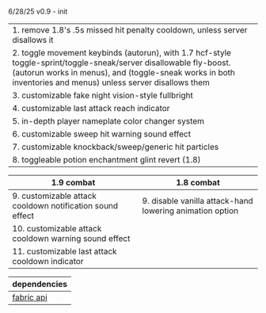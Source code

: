 6/28/25 v0.9 - init

|                                                                                                                                                                                                                                   |
|-----------------------------------------------------------------------------------------------------------------------------------------------------------------------------------------------------------------------------------|
| 1. remove 1.8's .5s missed hit penalty cooldown, unless server disallows it                                                                                                                                                       | 
| 2. toggle movement keybinds (autorun), with 1.7 hcf-style toggle-sprint/toggle-sneak/server disallowable fly-boost. (autorun works in menus), and (toggle-sneak works in both inventories and menus) unless server disallows them |
| 3. customizable fake night vision-style fullbright                                                                                                                                                                                |
| 4. customizable last attack reach indicator                                                                                                                                                                                       |
| 5. in-depth player nameplate color changer system                                                                                                                                                                                 |
| 6. customizable sweep hit warning sound effect                                                                                                                                                                                    |
| 7. customizable knockback/sweep/generic hit particles                                                                                                                                                                             |
| 8. toggleable potion enchantment glint revert (1.8)                                                                                                                                                                               |

| 1.9 combat                                                | 1.8 combat                                               |
|-----------------------------------------------------------|----------------------------------------------------------|
| 9. customizable attack cooldown notification sound effect | 9. disable vanilla attack-hand lowering animation option |
| 10. customizable attack cooldown warning sound effect     |                                                          |
| 11. customizable last attack cooldown indicator           |                                                          |

| dependencies                                      |
|---------------------------------------------------|
| [fabric api](https://modrinth.com/mod/fabric-api) |
